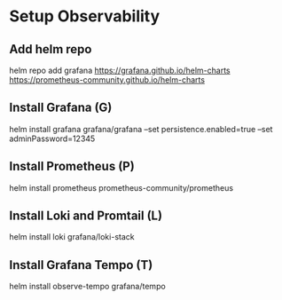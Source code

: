 # Setup Observability 

## Add helm repo
helm repo add grafana https://grafana.github.io/helm-charts
https://prometheus-community.github.io/helm-charts

## Install Grafana (G)
helm install grafana grafana/grafana –set persistence.enabled=true  –set adminPassword=12345

## Install Prometheus (P)
helm install prometheus prometheus-community/prometheus

## Install Loki and Promtail (L)
helm install loki grafana/loki-stack

## Install Grafana Tempo (T)
helm install observe-tempo grafana/tempo





